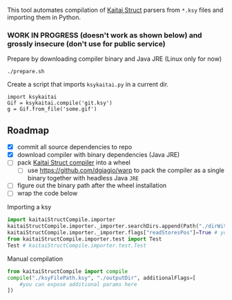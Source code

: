 This tool automates compilation of [Kaitai Struct](https://github.com/kaitai-io/kaitai_struct)
parsers from  `*.ksy` files and importing them in Python.

### WORK IN PROGRESS (doesn't work as shown below) and grossly insecure (don't use for public service)

Prepare by downloading compiler binary and Java JRE (Linux only for now)
```
./prepare.sh
```

Create a script that imports `ksykaitai.py` in a current dir.
```
import ksykaitai
Gif = ksykaitai.compile('git.ksy')
g = Gif.from_file('some.gif')
```

Roadmap
-------
* [x] commit all source dependencies to repo
* [x] download compiler with binary dependencies (Java JRE)
* [ ] pack [Kaitai Struct compiler](https://github.com/kaitai-io/kaitai_struct_compiler) into a wheel
  * [ ] use https://github.com/dgiagio/warp to pack the compiler as a single binary together with headless Java `JRE`
* [ ] figure out the binary path after the wheel installation
* [ ] wrap the code below

Importing a ksy

```python
import kaitaiStructCompile.importer
kaitaiStructCompile.importer._importer.searchDirs.append(Path("./dirWithKSYFiles")) # you can add a dir to search for KSY files.
kaitaiStructCompile.importer._importer.flags["readStoresPos"]=True # you can set compiler flags, for more details see the JSON schema
from kaitaiStructCompile.importer.test import Test
Test # kaitaiStructCompile.importer.test.Test
```

Manual compilation

```python
from kaitaiStructCompile import compile
compile("./ksyFilePath.ksy", "./outputDir", additionalFlags=[
	#you can expose additional params here
])
```
